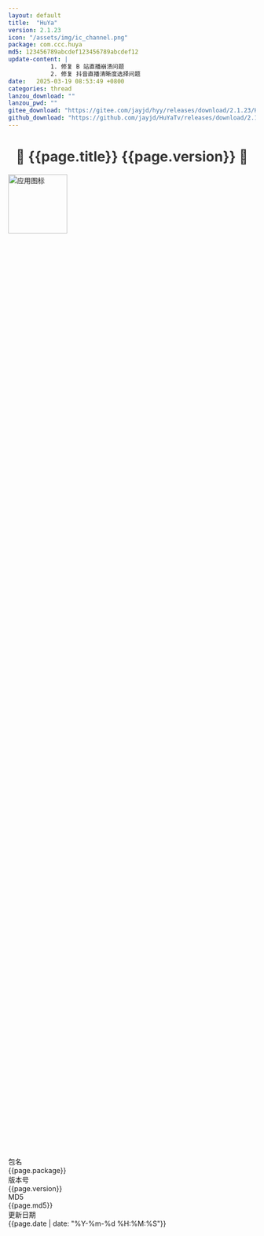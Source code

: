```yaml
---
layout: default
title:  "HuYa"
version: 2.1.23
icon: "/assets/img/ic_channel.png"
package: com.ccc.huya
md5: 123456789abcdef123456789abcdef12
update-content: |
            1. 修复 B 站直播崩溃问题
            2. 修复 抖音直播清晰度选择问题
date:   2025-03-19 08:53:49 +0800
categories: thread
lanzou_download: ""
lanzou_pwd: ""
gitee_download: "https://gitee.com/jayjd/hyy/releases/download/2.1.23/HuYa-2.1.23-20250319.apk"
github_download: "https://github.com/jayjd/HuYaTv/releases/download/2.1.23/HuYa-2.1.23-20250319.apk"
---
```

 <style>
    h1 {
      color: #333;
      text-align: center;
    }

    h2 {
      color: #555;
    }

    h3 {
      color: #777;
    }

    p {
      line-height: 1.6;
    }
  </style>
<h1>🌟 {{page.title}}&nbsp;{{page.version}} 🌟</h1>
<div class="info-section">
    <!-- 图标信息 -->
    <div class="info-row">
        <img src="{{page.icon}}" alt="应用图标" width="120" height="120">
        <div style="display: flex; flex-direction: column; justify-content: center; height: 100%;">
            <!-- 包名信息 -->
            <div class="info-row-label">
                <div class="info-label">包名</div>
                <div>{{page.package}}</div>
            </div>
            <!-- 版本号信息 -->
            <div class="info-row-label">
                <div class="info-label">版本号</div>
                <div>{{page.version}}</div>
            </div>
            <!-- MD5 信息 -->
            <div class="info-row-label">
                <div class="info-label">MD5</div>
                <div>{{page.md5}}</div>
            </div>
            <!-- 更新日期信息 -->
            <div class="info-row-label">
                <div class="info-label">更新日期</div>
                <div>{{page.date | date: "%Y-%m-%d %H:%M:%S"}}</div>
            </div>
        </div>
    </div>
</div>
<div class="info-section">
    <h2>重要声明</h2>
    <p>目前，6.0 以下的版本基本已无明显 BUG，我们仅保证该版本能够正常播放。</p>
    <p>由于这些版本过于久远，缺乏真实的测试环境，后续新增功能将仅针对 6.0 以上的设备进行适配。</p>
</div>
<div class="info-section">
    <h2>更新内容</h2>
      {% assign contents = page.update-content | newline_to_br | split: "<br />" %}
    {% for content in contents %}
        {% if content != "" %}
            <p>{{ content }}</p>
        {% endif %}
    {% endfor %}
</div>
<div class="info-section">
    <h2>下载地址</h2>
    <div class="info-row-posts">
              {% if page.lanzou_download != "" %}
              <div style="display: inline-flex; flex-direction: column; align-items: center; vertical-align: middle;">
            <a href="{{page.lanzou_download}}" class="download-button" style="margin-top: 34px;">
            <div style="width: 34px; height: 34px; overflow: hidden;">
            <img src="https://pc.woozooo.com/img/logo3.gif" alt="lanzou" style="width: 200%; height: 150%;object-fit: cover; object-position: 9%;padding-top:8px"/></div>&nbsp;&nbsp;蓝奏下载
            </a>
               <div style="font-size: 16px; color: #666; margin-top: 6px; cursor: pointer; padding: 4px 8px; border-radius: 4px; transition: background-color 0.2s;" 
                 onmouseover="this.style.backgroundColor='#f0f0f0'" 
                 onmouseout="this.style.backgroundColor='transparent'" 
                 onclick="copyPassword('{{page.lanzou_pwd}}')">密码：<span style="color: #007bff; font-weight: bold;">{{page.lanzou_pwd}}</span></div></div>
            &nbsp;
            {% endif %}
            {% if page.gitee_download != "" %}
            <a href="{{page.gitee_download}}" class="download-button">
                {{site.gitee-svg}}&nbsp;&nbsp;Gitee下载
            </a>
            &nbsp;
            {% endif %}
            {% if page.github_download != "" %}
            <a href="{{page.github_download}}" class="download-button">
                {{site.github-svg}}&nbsp;&nbsp;GitHub下载
            </a>
            {% endif %}
        </div>
</div>
